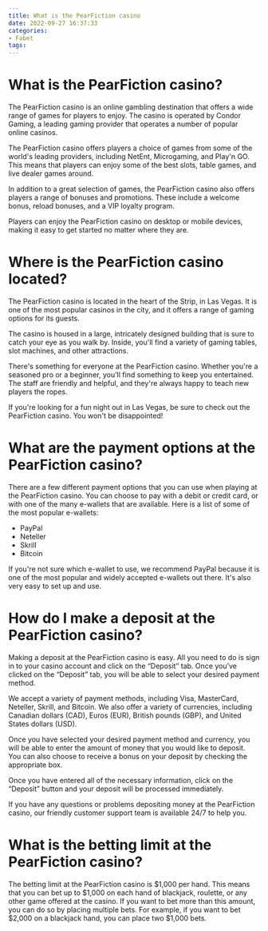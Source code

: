 ```yaml
---
title: What is the PearFiction casino
date: 2022-09-27 16:37:33
categories:
- Fabet
tags:
---
```



#  What is the PearFiction casino?

The PearFiction casino is an online gambling destination that offers a wide range of games for players to enjoy. The casino is operated by Condor Gaming, a leading gaming provider that operates a number of popular online casinos.

The PearFiction casino offers players a choice of games from some of the world's leading providers, including NetEnt, Microgaming, and Play'n GO. This means that players can enjoy some of the best slots, table games, and live dealer games around.

In addition to a great selection of games, the PearFiction casino also offers players a range of bonuses and promotions. These include a welcome bonus, reload bonuses, and a VIP loyalty program.

Players can enjoy the PearFiction casino on desktop or mobile devices, making it easy to get started no matter where they are.

#  Where is the PearFiction casino located?

The PearFiction casino is located in the heart of the Strip, in Las Vegas. It is one of the most popular casinos in the city, and it offers a range of gaming options for its guests.

The casino is housed in a large, intricately designed building that is sure to catch your eye as you walk by. Inside, you'll find a variety of gaming tables, slot machines, and other attractions.

There's something for everyone at the PearFiction casino. Whether you're a seasoned pro or a beginner, you'll find something to keep you entertained. The staff are friendly and helpful, and they're always happy to teach new players the ropes.

If you're looking for a fun night out in Las Vegas, be sure to check out the PearFiction casino. You won't be disappointed!

#  What are the payment options at the PearFiction casino?

There are a few different payment options that you can use when playing at the PearFiction casino. You can choose to pay with a debit or credit card, or with one of the many e-wallets that are available. Here is a list of some of the most popular e-wallets:

* PayPal
 * Neteller
 * Skrill
 * Bitcoin

If you're not sure which e-wallet to use, we recommend PayPal because it is one of the most popular and widely accepted e-wallets out there. It's also very easy to set up and use.

#  How do I make a deposit at the PearFiction casino?

Making a deposit at the PearFiction casino is easy. All you need to do is sign in to your casino account and click on the “Deposit” tab. Once you’ve clicked on the “Deposit” tab, you will be able to select your desired payment method.

We accept a variety of payment methods, including Visa, MasterCard, Neteller, Skrill, and Bitcoin. We also offer a variety of currencies, including Canadian dollars (CAD), Euros (EUR), British pounds (GBP), and United States dollars (USD).

Once you have selected your desired payment method and currency, you will be able to enter the amount of money that you would like to deposit. You can also choose to receive a bonus on your deposit by checking the appropriate box.

Once you have entered all of the necessary information, click on the “Deposit” button and your deposit will be processed immediately.

If you have any questions or problems depositing money at the PearFiction casino, our friendly customer support team is available 24/7 to help you.

#  What is the betting limit at the PearFiction casino?



The betting limit at the PearFiction casino is $1,000 per hand. This means that you can bet up to $1,000 on each hand of blackjack, roulette, or any other game offered at the casino. If you want to bet more than this amount, you can do so by placing multiple bets. For example, if you want to bet $2,000 on a blackjack hand, you can place two $1,000 bets.